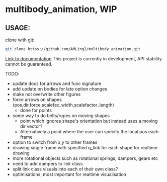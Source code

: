 # multibody_animation, WIP

## USAGE:

clone with git:
```bash
git clone https://github.com/AMLing2/multibody_animation.git
```

[Link to documentation](https://amling2.github.io/multibody_animation/#/) 
This project is currently in development, API stability cannot be guaranteed.

TODO:
- update docs for arrows and func signature
- add update on bodies for late option changes
- make not overwrite other figures
- force arrows on shapes (pos,dir,force,scalefac_width,scalefactor_length)
    - done for points
- some way to do belts/ropes on moving shapes
    - point which ignores shape's orientation but instead uses a moving dir vector?
    - Alternatively a point where the user can specify the local pos each frame
- option to switch from x,y to other frames
- drawing single frame with specified q_link for each shape for realtime drawing
- more rotational objects such as rotational springs, dampers, gears etc
- need to add dampers to link class
- split link class visuals into each of their own class?
- optimisations, most important for realtime visualisation

